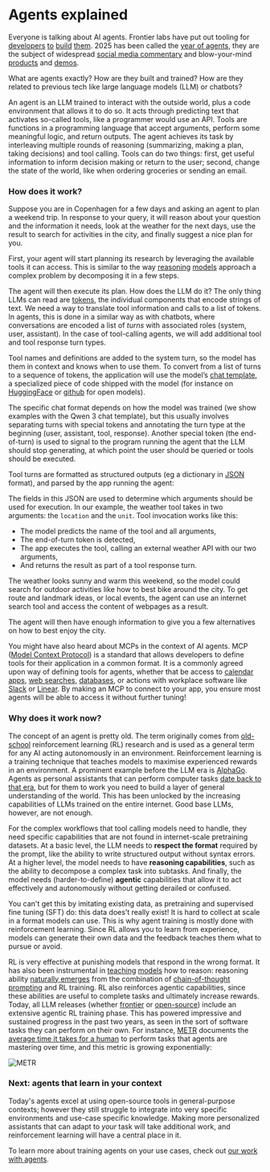 # Agents explained

Everyone is talking about AI agents. Frontier labs have put out tooling for [developers](https://openai.com/index/new-tools-for-building-agents/) [to](https://openai.com/index/introducing-agentkit/) [build](https://www.anthropic.com/engineering/equipping-agents-for-the-real-world-with-agent-skills) [them](https://www.anthropic.com/engineering/building-agents-with-the-claude-agent-sdk). 2025 has been called the [year of agents](https://x.com/gdb/status/1923541152508281329), they are the subject of widespread [social media commentary]( https://x.com/karpathy/status/1979644538185752935) and blow-your-mind [products](http://youtube.com/watch?v=6eBSHbLKuN0) and [demos](https://www.youtube.com/live/8UWKxJbjriY?si=XpSQ1-oMWalBUC4f&t=835).

What are agents exactly? How are they built and trained? How are they related to previous tech like large language models (LLM) or chatbots?

<script src="../../components/agent-viz.js"></script>
<agent-workflow></agent-workflow>

An agent is an LLM trained to interact with the outside world, plus a code environment that allows it to do so. It acts through predicting text that activates so-called <span class="agent-tool">tools</span>, like a programmer would use an API. Tools are functions in a programming language that accept arguments, perform some meaningful logic, and return outputs. The agent achieves its task by interleaving multiple rounds of <span class="agent-thinking">reasoning</span> (summarizing, making a plan, taking decisions) and <span class="agent-tool">tool calling</span>. Tools can do two things: first, get useful information to inform decision making or return to the user; second, change the state of the world, like when ordering groceries or sending an email.

### How does it work?

Suppose you are in Copenhagen for a few days and asking an agent to plan a weekend trip. In response to <span class="agent-user">your query</span>, it will <span class="agent-thinking">reason</span> about your question and the information it needs, <span class="agent-tool">look at the weather</span> for the next days, use the result to <span class="agent-tool">search</span> for activities in the city, and finally <span class="agent-response">suggest a nice plan for you</span>.

First, your agent will start planning its research by leveraging the available tools it can access. This is similar to the way [reasoning](https://openai.com/o1/) [models](https://huggingface.co/deepseek-ai/DeepSeek-R1) approach a complex problem by decomposing it in a few steps.

<agent-workflow interactive="false" step="1" expanded="false"></agent-workflow>
<!-- 
<span class="agent-user">user</span>
<span class="agent-thinking">thinking</span>
<span class="agent-tool">tool</span>
<span class="agent-response">response</span>
<span class="agent-syntax">syntax</span> -->

The agent will then execute its plan. How does the LLM do it? The only thing LLMs can read are [tokens](https://help.openai.com/en/articles/4936856-what-are-tokens-and-how-to-count-them), the individual components that encode strings of text. We need a way to translate tool information and calls to a list of tokens. In agents, this is done in a similar way as with chatbots, where conversations are encoded a list of *turns* with associated roles (<span class="agent-syntax">system</span>, <span class="agent-user">user</span>, <span class="agent-thinking">assistant</span>). In the case of tool-calling agents, we will add additional <span class="agent-tool">tool</span> and <span class="agent-tool">tool response</span> turn types.

Tool names and definitions are added to the system turn, so the model has them in context and knows when to use them. To convert from a list of turns to a sequence of tokens, the application will use the model’s [chat template](https://huggingface.co/docs/transformers/main/en/chat_templating), a specialized piece of code shipped with the model (for instance on [HuggingFace](https://huggingface.co/Qwen/Qwen3-4B/tree/main) or [github](https://github.com/openai/harmony) for open models).

<agent-workflow interactive="false" step="1" expanded="true"></agent-workflow>

The specific chat format depends on how the model was trained (we show examples with the Qwen 3 chat template), but this usually involves separating turns with special tokens and annotating the turn type at the beginning (<span class="agent-user">user</span>, <span class="agent-thinking">assistant</span>, <span class="agent-tool">tool</span>, <span class="agent-response">response</span>). Another special token (the <span class="agent-syntax">end-of-turn</span>) is used to signal to the program running the agent that the LLM should stop generating, at which point the user should be queried or tools should be executed.

<span class="agent-tool">Tool turns</span> are formatted as structured outputs (eg a dictionary in [JSON](https://en.wikipedia.org/wiki/JSON) format), and parsed by the app running the agent:

<agent-workflow interactive="false" step="2" expanded="false"></agent-workflow>

The fields in this JSON are used to determine which arguments should be used for execution. In our example, the weather tool takes in two arguments: the `location` and the `unit`. Tool invocation works like this:

- The model predicts the name of the tool and all arguments,
- The end-of-turn token is detected,
- The app executes the tool, calling an external weather API with our two arguments,
- And returns the result as part of a tool response turn.

<agent-workflow interactive="false" step="2" expanded="true"></agent-workflow>

The weather looks sunny and warm this weekend, so the model could search for outdoor activities like how to best bike around the city. To get route and landmark ideas, or local events, the agent can use an internet search tool and access the content of webpages as a result.

<agent-workflow interactive="false" step="3" expanded="true"></agent-workflow>

The agent will then have enough information to give you a few alternatives on how to best enjoy the city.

<agent-workflow interactive="false" step="4" expanded="false"></agent-workflow>

You might have also heard about MCPs in the context of AI agents. MCP ([Model Context Protocol](https://modelcontextprotocol.io/docs/getting-started/intro)) is a standard that allows developers to define tools for their application in a common format. It is a commonly agreed upon way of defining tools for agents, whether that be access to [calendar apps](https://mcpservers.org/servers/Shameerpc5029/google-calendar-mcp), [web searches](https://github.com/pskill9/web-search), [databases](https://github.com/crystaldba/postgres-mcp), or actions with workplace software like [Slack](https://mcp.so/server/slack) or [Linear](https://linear.app/docs/mcp). By making an MCP to connect to your app, you ensure most agents will be able to access it without further tuning!

### Why does it work now?

The concept of an agent is pretty old. The term originally comes from [old-school](https://mitpress.mit.edu/9780262039246/reinforcement-learning/) reinforcement learning (RL) research and is used as a general term for any AI acting autonomously in an environment. Reinforcement learning is a training technique that teaches models to maximise experienced rewards in an environment. A prominent example before the LLM era is [AlphaGo](https://deepmind.google/research/projects/alphago/). Agents as personal assistants that can perform computer tasks [date back to that era](https://openai.com/index/universe/), but for them to work you need to build a layer of general understanding of the world. This has been unlocked by the increasing capabilities of LLMs trained on the entire internet. Good base LLMs, however, are not enough.

For the complex workflows that tool calling models need to handle, they need specific capabilities that are not found in internet-scale pretraining datasets. At a basic level, the LLM needs to **respect the format** required by the prompt, like the ability to write structured output without syntax errors. At a higher level, the model needs to have **reasoning capabilities**, such as the ability to decompose a complex task into subtasks. And finally, the model needs (harder-to-define) **agentic** capabilities that allow it to act effectively and autonomously without getting derailed or confused.

<!-- Would be nice to show an agent getting confused here -->

You can't get this by imitating existing data, as pretraining and supervised fine tuning (SFT) do: this data does’t really exist! It is hard to collect at scale in a format models can use. This is why agent training is mostly done with reinforcement learning. Since RL allows you to learn from experience, models can generate their own data and the feedback teaches them what to pursue or avoid.

<!-- TODO get the  -->
<agent-workflow interactive="false" step="3" expanded="true"></agent-workflow>

RL is very effective at punishing models that respond in the wrong format. It has also been instrumental in [teaching](https://openai.com/o1/) [models](https://arxiv.org/abs/2501.12948) how to reason: reasoning ability [naturally emerges](https://www.philschmid.de/mini-deepseek-r1) from the combination of [chain-of-thought prompting](https://www.promptingguide.ai/techniques/cot) and RL training. RL also reinforces agentic capabilities, since these abilities are useful to complete tasks and ultimately increase rewards. Today, all LLM releases (whether [frontier](https://openai.com/index/introducing-gpt-5/) or [open-source](https://arxiv.org/pdf/2505.09388)) include an extensive agentic RL training phase. This has powered impressive and sustained progress in the past two years, as seen in the sort of software tasks they can perform on their own. For instance, [METR](https://metr.org/) documents the [average time it takes for a human](https://metr.org/blog/2025-03-19-measuring-ai-ability-to-complete-long-tasks/) to perform tasks that agents are mastering over time, and this metric is growing exponentially:

![METR](../screenshots/metr.png)

### Next: agents that learn in your context

Today's agents excel at using open-source tools in general-purpose contexts; however they still struggle to integrate into very specific environments and use-case specific knowledge. Making more personalized assistants that can adapt to *your* task will take additional work, and reinforcement learning will have a central place in it.

To learn more about training agents on your use cases, check out [our work with agents](https://www.adaptive-ml.com/).